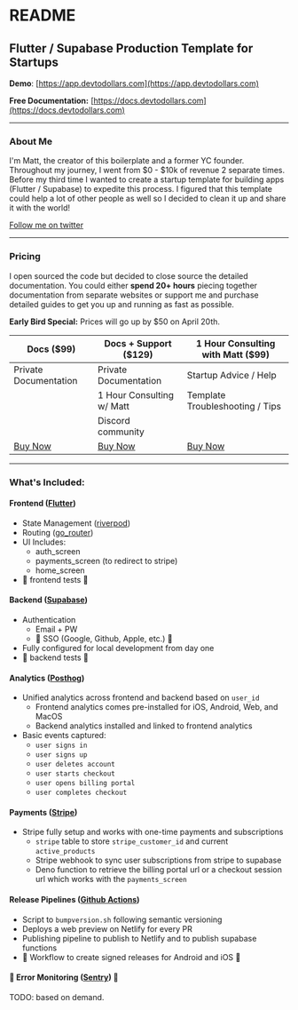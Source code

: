 # README

## Flutter / Supabase Production Template for Startups

**Demo**: [https://app.devtodollars.com](https://app.devtodollars.com)

**Free Documentation:** [https://docs.devtodollars.com](https://docs.devtodollars.com)

***

### About Me

I'm Matt, the creator of this boilerplate and a former YC founder. Throughout my journey, I went from $0 - $10k of revenue 2 separate times. Before my third time I wanted to create a startup template for building apps (Flutter / Supabase) to expedite this process. I figured that this template could help a lot of other people as well so I decided to clean it up and share it with the world!

[Follow me on twitter](https://twitter.com/IThinkWong)

***

### Pricing

I open sourced the code but decided to close source the detailed documentation. You could either **spend 20+ hours** piecing together documentation from separate websites or support me and purchase detailed guides to get you up and running as fast as possible.&#x20;

**Early Bird Special:** Prices will go up by $50 on April 20th.&#x20;

| Docs ($99)                              | Docs + Support ($129)                   | 1 Hour Consulting with Matt ($99)       |
| --------------------------------------- | --------------------------------------- | --------------------------------------- |
| Private Documentation                   | Private Documentation                   | Startup Advice / Help                   |
|                                         | 1 Hour Consulting w/ Matt               | Template Troubleshooting / Tips         |
|                                         | Discord community                       |                                         |
| [Buy Now](https://app.devtodollars.com) | [Buy Now](https://app.devtodollars.com) | [Buy Now](https://app.devtodollars.com) |

***

### What's Included:

#### Frontend ([Flutter](https://flutter.dev/))

* State Management ([riverpod](https://pub.dev/packages/riverpod))
* Routing ([go\_router](https://pub.dev/packages/go\_router))
* UI Includes:
  * auth\_screen
  * payments\_screen (to redirect to stripe)
  * home\_screen
* 🚧 frontend tests 🚧

#### Backend ([Supabase](https://supabase.com/))

* Authentication
  * Email + PW
  * 🚧 SSO (Google, Github, Apple, etc.) 🚧
* Fully configured for local development from day one
* 🚧 backend tests 🚧

#### Analytics ([Posthog](https://posthog.com/))

* Unified analytics across frontend and backend based on `user_id`
  * Frontend analytics comes pre-installed for iOS, Android, Web, and MacOS
  * Backend analytics installed and linked to frontend analytics
* Basic events captured:
  * `user signs in`
  * `user signs up`
  * `user deletes account`
  * `user starts checkout`
  * `user opens billing portal`
  * `user completes checkout`

#### Payments ([Stripe](https://stripe.com/en-ca))

* Stripe fully setup and works with one-time payments and subscriptions
  * `stripe` table to store `stripe_customer_id` and current `active_products`
  * Stripe webhook to sync user subscriptions from stripe to supabase
  * Deno function to retrieve the billing portal url or a checkout session url which works with the `payments_screen`

#### Release Pipelines ([Github Actions](https://github.com/features/actions))

* Script to `bumpversion.sh` following semantic versioning
* Deploys a web preview on Netlify for every PR&#x20;
* Publishing pipeline to publish to Netlify and to publish supabase functions
* 🚧 Workflow to create signed releases for Android and iOS 🚧

#### 🚧 Error Monitoring ([Sentry](https://sentry.io/welcome/)) 🚧

TODO: based on demand.



